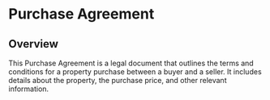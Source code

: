 # Purchase Agreement

## Overview

This Purchase Agreement is a legal document that outlines the terms and conditions for a property purchase between a buyer and a seller. It includes details about the property, the purchase price, and other relevant information.

